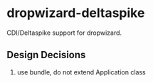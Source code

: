 # dropwizard-deltaspike

CDI/Deltaspike support for dropwizard.


## Design Decisions

1. use bundle, do not extend Application class